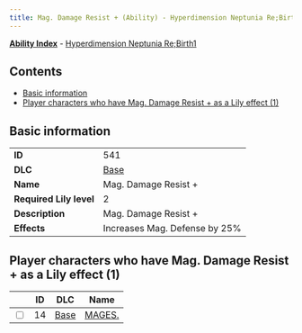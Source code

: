```yaml
---
title: Mag. Damage Resist + (Ability) - Hyperdimension Neptunia Re;Birth1
---
```


[**Ability Index**](/neptunia/rb1/ability/index.html) - [Hyperdimension Neptunia Re;Birth1](/neptunia/rb1)

## Contents

- [Basic information](#basic-information)
- [Player characters who have Mag. Damage Resist + as a Lily effect (1)](#player-characters-who-have-mag-damage-resist-as-a-lily-effect-1)

## Basic information

|   |   |
| -- | -- |
| **ID** | 541
**DLC** | [Base](/neptunia/rb1/dlc/1-base.html)
**Name** | Mag. Damage Resist +
**Required Lily level** | 2
**Description** | Mag. Damage Resist +
**Effects** | Increases Mag. Defense by 25% |


## Player characters who have Mag. Damage Resist + as a Lily effect (1)

|    | ID | DLC | Name |
| -- | -- | --- | ---- |
| <input type="checkbox" id="rb1-player-1-14" class="trackbox" /> | 14 | [Base](/neptunia/rb1/dlc/1-base.html) | [MAGES.](/neptunia/rb1/player/1-14-mages.html) |
